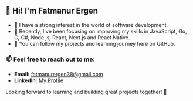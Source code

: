 ## 👋 Hi! I'm Fatmanur Ergen

- 👀 I have a strong interest in the world of software development.  
- 🌱 Recently, I've been focusing on improving my skills in JavaScript, Go, C, C#, Node.js, React, Next.js and React Native.  
- 💼 You can follow my projects and learning journey here on GitHub.  

### 📫 Feel free to reach out to me:  
- **Email:** [fatmanurergen38@gmail.com](mailto:fatmanurergen38@gmail.com)  
- **LinkedIn:** [My Profile](https://www.linkedin.com/in/fatmanur-ergen-59a64a2a3/)  

Looking forward to learning and building great projects together! 🌟  
